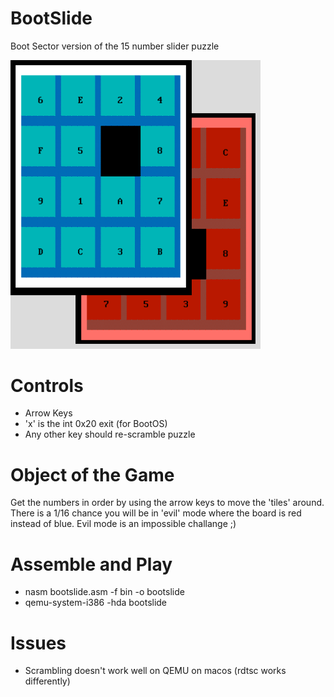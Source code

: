 # BootSlide
Boot Sector version of the 15 number slider puzzle

<img src=https://github.com/XlogicX/BootSlide/blob/master/15slider.png width="400">

# Controls
* Arrow Keys
* 'x' is the int 0x20 exit (for BootOS)
* Any other key should re-scramble puzzle

# Object of the Game
Get the numbers in order by using the arrow keys to move the 'tiles' around. There is a 1/16 chance you will be in 'evil' mode where the board is red instead of blue. Evil mode is an impossible challange ;)

# Assemble and Play
* nasm bootslide.asm -f bin -o bootslide
* qemu-system-i386 -hda bootslide

# Issues
* Scrambling doesn't work well on QEMU on macos (rdtsc works differently)
